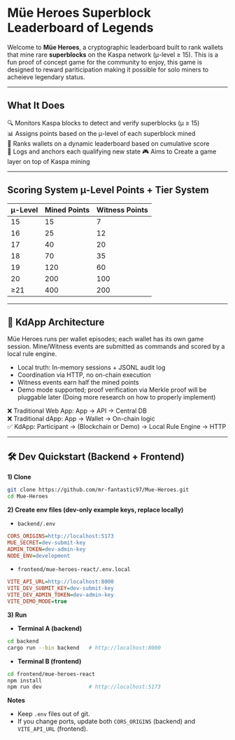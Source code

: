 # Müe Heroes Superblock Leaderboard of Legends

Welcome to **Müe Heroes**, a cryptographic leaderboard built to rank wallets that mine rare **superblocks** on the Kaspa network (μ-level ≥ 15). This is a fun proof of concept game for the community to enjoy, this game is designed to reward pariticipation making it possible for solo miners to acheieve legendary status. 

---

## What It Does

🔍 Monitors Kaspa blocks to detect and verify superblocks (μ ≥ 15)  
📊 Assigns points based on the μ-level of each superblock mined  
🏅 Ranks wallets on a dynamic leaderboard based on cumulative score   
📡 Logs and anchors each qualifying new state
🎮 Aims to Create a game layer on top of Kaspa mining

---

## Scoring System μ-Level Points + Tier System

| μ-Level | Mined Points | Witness Points |
| ------- | ------------ | -------------- |
|    15   |           15 |              7 |
|    16   |           25 |             12 |
|    17   |           40 |             20 |
|    18   |           70 |             35 |
|    19   |          120 |             60 |
|    20   |          200 |            100 |
|   ≥21   |          400 |            200 |

---

## 🧠 KdApp Architecture

Müe Heroes runs per wallet episodes; each wallet has its own game session.
Mine/Witness events are submitted as commands and scored by a local rule engine.

- Local truth: In-memory sessions + JSONL audit log
- Coordination via HTTP, no on-chain execution
- Witness events earn half the mined points
- Demo mode supported; proof verification via Merkle proof will be pluggable later (Doing more research on how to properly implement)

❌ Traditional Web App: App → API → Central DB  
❌ Traditional dApp: App → Wallet → On-chain logic  
✅ KdApp: Participant → (Blockchain or Demo) → Local Rule Engine → HTTP

---
## 🛠 Dev Quickstart (Backend + Frontend)

**1) Clone**
~~~bash
git clone https://github.com/mr-fantastic97/Mue-Heroes.git
cd Mue-Heroes
~~~

**2) Create env files (dev-only example keys, replace locally)**

- `backend/.env`
~~~ini
CORS_ORIGINS=http://localhost:5173
MUE_SECRET=dev-submit-key
ADMIN_TOKEN=dev-admin-key
NODE_ENV=development
~~~

- `frontend/mue-heroes-react/.env.local`
~~~ini
VITE_API_URL=http://localhost:8000
VITE_DEV_SUBMIT_KEY=dev-submit-key
VITE_DEV_ADMIN_TOKEN=dev-admin-key
VITE_DEMO_MODE=true
~~~

**3) Run**

- **Terminal A (backend)**
~~~bash
cd backend
cargo run --bin backend   # http://localhost:8000
~~~

- **Terminal B (frontend)**
~~~bash
cd frontend/mue-heroes-react
npm install
npm run dev               # http://localhost:5173
~~~

**Notes**
- Keep `.env` files out of git.
- If you change ports, update both `CORS_ORIGINS` (backend) and `VITE_API_URL` (frontend).
